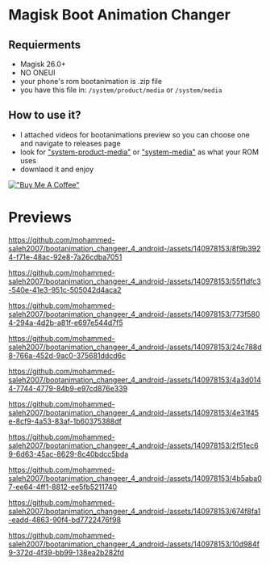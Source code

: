 # Magisk Boot Animation Changer
## Requierments
- Magisk 26.0+
- NO ONEUI 
- your phone's rom bootanimation is .zip file
- you have this file in: `/system/product/media` or `/system/media`
## How to use it?
- I attached videos for bootanimations preview so you can choose one and navigate to releases page
- look for ["system-product-media"](https://github.com/mohammed-saleh2007/bootanimation_changeer_4_android-/releases/tag/system-product-media) or ["system-media"](https://github.com/mohammed-saleh2007/bootanimation_changeer_4_android-/releases/tag/system-media) as what your ROM uses
- downlaod it and enjoy

[!["Buy Me A Coffee"](https://www.buymeacoffee.com/assets/img/custom_images/orange_img.png)](https://www.buymeacoffee.com/supertechman)

# Previews
https://github.com/mohammed-saleh2007/bootanimation_changeer_4_android-/assets/140978153/8f9b3924-f71e-48ac-92e8-7a26cdba7051

https://github.com/mohammed-saleh2007/bootanimation_changeer_4_android-/assets/140978153/55f1dfc3-540e-41e3-951c-505042d4aca2

https://github.com/mohammed-saleh2007/bootanimation_changeer_4_android-/assets/140978153/773f5804-294a-4d2b-a81f-e697e544d7f5

https://github.com/mohammed-saleh2007/bootanimation_changeer_4_android-/assets/140978153/24c788d8-766a-452d-9ac0-375681ddcd6c

https://github.com/mohammed-saleh2007/bootanimation_changeer_4_android-/assets/140978153/4a3d0144-7744-4779-84b9-e97cd876e339

https://github.com/mohammed-saleh2007/bootanimation_changeer_4_android-/assets/140978153/4e31f45e-8cf9-4a53-83af-1b60375388df

https://github.com/mohammed-saleh2007/bootanimation_changeer_4_android-/assets/140978153/2f51ec69-6d63-45ac-8629-8c40bdcc5bda

https://github.com/mohammed-saleh2007/bootanimation_changeer_4_android-/assets/140978153/4b5aba07-ee64-4ff1-8812-ee5fb5211740

https://github.com/mohammed-saleh2007/bootanimation_changeer_4_android-/assets/140978153/674f8fa1-eadd-4863-90f4-bd7722476f98

https://github.com/mohammed-saleh2007/bootanimation_changeer_4_android-/assets/140978153/10d984f9-372d-4f39-bb99-138ea2b282fd

